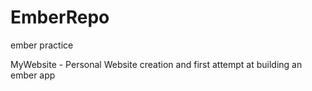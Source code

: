 # EmberRepo
ember practice

MyWebsite - Personal Website creation and first attempt at building an ember app
